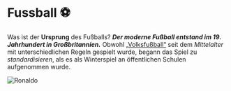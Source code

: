 # Fussball ⚽ 
Was ist der **Ursprung** des Fußballs? ***Der **moderne Fußball** entstand im 19. Jahrhundert in Großbritannien.*** Obwohl [„Volksfußball“](https://www.football-stadiums.co.uk/images/Articles/folk-football/football-1750.jpg) seit dem *Mittelalter* mit unterschiedlichen Regeln gespielt wurde, begann das Spiel zu *standardisieren*, als es als Winterspiel an öffentlichen Schulen aufgenommen wurde.

![Ronaldo](https://i.guim.co.uk/img/media/bc0e0017978134f94ca079c5a17f5a66fd94d312/0_200_3894_2337/master/3894.jpg?width=1200&height=1200&quality=85&auto=format&fit=crop&s=f359ae0512135d177abaf341a7ad322f)
